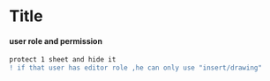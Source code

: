 # Title
#### user role and permission
```diff
protect 1 sheet and hide it 
! if that user has editor role ,he can only use "insert/drawing"
```
